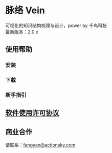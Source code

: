 # 脉络 Vein 
  可视化的知识结构梳理与设计，power by 千鸟科技  
  最新版本：2.0.x

## 使用帮助
  ### 安装

  ### 下载
  
  ### 新手指引


## [软件使用许可协议](https://github.com/ploverbay/vein/blob/master/This%20Kindling%20Software%20License%20Agreement.md)


## 商业合作
请联系：fangyan@actionsky.com

